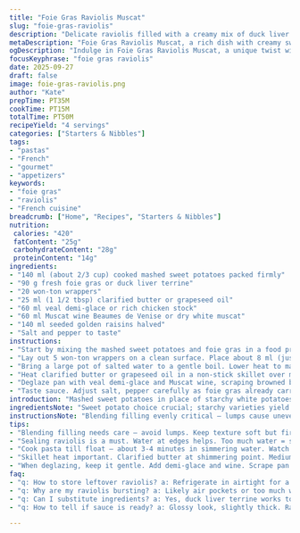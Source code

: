 ```yaml
---
title: "Foie Gras Raviolis Muscat"
slug: "foie-gras-raviolis"
description: "Delicate raviolis filled with a creamy mix of duck liver and mashed sweet potatoes, paired with sautéed golden raisins in a reduced Muscat wine and veal demi-glace. Uses fresh foie gras for richness; sweet potato swaps classic potato to add subtle sweetness and creaminess. Cook pasta just till tender but firm; sear raviolis till golden to develop nutty notes and achieve crisp edges. Sauce finishes with plump grapes for bursts of freshness. Technique-focused, practical, no fuss. Substitutions and timing cues given for reliable execution."
metaDescription: "Foie Gras Raviolis Muscat, a rich dish with creamy sweet potato filling, seared and paired with golden raisins in a savory sauce."
ogDescription: "Indulge in Foie Gras Raviolis Muscat, a unique twist with sweet potatoes, seared to perfection and finished with savory sauce."
focusKeyphrase: "foie gras raviolis"
date: 2025-09-27
draft: false
image: foie-gras-raviolis.png
author: "Kate"
prepTime: PT35M
cookTime: PT15M
totalTime: PT50M
recipeYield: "4 servings"
categories: ["Starters & Nibbles"]
tags:
- "pastas"
- "French"
- "gourmet"
- "appetizers"
keywords:
- "foie gras"
- "raviolis"
- "French cuisine"
breadcrumb: ["Home", "Recipes", "Starters & Nibbles"]
nutrition: 
 calories: "420"
 fatContent: "25g"
 carbohydrateContent: "28g"
 proteinContent: "14g"
ingredients:
- "140 ml (about 2/3 cup) cooked mashed sweet potatoes packed firmly"
- "90 g fresh foie gras or duck liver terrine"
- "20 won-ton wrappers"
- "25 ml (1 1/2 tbsp) clarified butter or grapeseed oil"
- "60 ml veal demi-glace or rich chicken stock"
- "60 ml Muscat wine Beaumes de Venise or dry white muscat"
- "140 ml seeded golden raisins halved"
- "Salt and pepper to taste"
instructions:
- "Start by mixing the mashed sweet potatoes and foie gras in a food processor to homogeneity. Season sparingly — foie gras is rich and salty on its own. Avoid over-salting. Texture must remain soft enough to pipe but not sloppy."
- "Lay out 5 won-ton wrappers on a clean surface. Place about 8 ml (just over 1 1/2 tsp) of the filling at the center of each. Moisten edges with water to seal. Fold into triangles, pressing firmly along seams to push out air pockets. If air stays inside, raviolis will burst in hot water. Repeat with remaining dough and filling."
- "Bring a large pot of salted water to a gentle boil. Lower heat to maintain a soft simmer. Drop raviolis carefully — they should float to surface once cooked, about 3-4 minutes. Remove with slotted spoon or spider. Don't overcrowd pot; cook in batches if needed."
- "Heat clarified butter or grapeseed oil in a non-stick skillet over medium-high. When oil shimmers, add raviolis. Brown each side 2-3 minutes until a golden crust forms. Sound should sizzle gently; too much smoke means temperature is too high."
- "Deglaze pan with veal demi-glace and Muscat wine, scraping browned bits for flavor. Add raisins, stir and cook just 1-2 more minutes until grapes swell but don’t collapse. Sauce must be glossy, slightly thick, not watery."
- "Taste sauce. Adjust salt, pepper carefully as foie gras already carries seasoning. Serve 5 raviolis per person with sauce spooned over top. Garnish optional—microgreens or chives for slight herbal lift."
introduction: "Mashed sweet potatoes in place of starchy white potatoes. Adds depth, mild sweetness, better emulsification with foie gras fat. Won-ton wrappers instead of fresh pasta sheets cuts down prep time; thinner pasta cooks quickly yet holds up to filling weight. Seared in clarified butter for higher smoke point and clean surface caramelization. Veal demi-glace swapped for traditional duck fond to keep pan sauce balanced, slightly reduced Muscat used. Raisins add subtle pop and texture contrast but golden types preferred — less acidic. Balance richness with bright wine reduction. Avoid soggy dough. Press seams tight. Timing based on feel: skin should silky yet resilient. No holes, no leaking filling. Keep sauce sheen, grapes plump but intact. Perfect for showy small plates or starters. Learn your dough's snap. Adjust heat smartly—can burn butter fast."
ingredientsNote: "Sweet potato choice crucial; starchy varieties yield best mash texture — avoid watery or waxy types. Foie gras fresh or terrine form tastes similar here, but rougher cuts need finely pureeing for smooth filling. Won-ton sheets found in Asian markets or supermarket frozen aisles; thaw before use. Can use dried pasta sheets if needed but will require longer cooking. Clarified butter preferred for browning without smoking; grapeseed oil or sunflower oil is a neutral, equally high smoke point alternative. Veal demi-glace widely available in specialty shops, can substitute rich chicken stock plus mushroom powder for umami boost if needed. Muscat wine Beaumes de Venise provides fragrant sweetness; a dry muscat or even a late harvest riesling replace well. Golden raisins give juicy burst and gentle tannins, try dried apricots chopped if unavailable but soak briefly to soften. Season carefully at mixing and just before serving; foie gras already provides saltiness."
instructionsNote: "Blending filling evenly critical — lumps cause uneven cooking, risk breaking raviolis. Watch dough as you seal; water gluing edges must be just enough — too wet, dough becomes soggy, too dry, little adhesion. Pinch seams firmly with fingertips, pressing out air is key to avoid balloons. Water boils first, then reduce heat to simmer before dropping raviolis; violent boil will damage delicate skins. Floating is your doneness guide, not strict time. Drain quickly and fully — standing water ruins crisping step. Heating butter or oil just till shimmering prevents smoking and burnt taste. Brown raviolis gently, turning only once or twice for even crust. When adding wine and demi-glace, keep medium heat; aggressive boil evaporates liquids too fast, thinning sauce. Raisins added last to preserve shape; overcooked raisins collapse turning sticky. Taste salt finish carefully; too much ruins balance. Serve immediately or raviolis soften, dough loses crunch. Plate with sauce spooned on, small microgreens for contrast optional but refreshing."
tips:
- "Blending filling needs care — avoid lumps. Keep texture soft but firm. Pipe easily. Check for salt. Foie is salty. Start light."
- "Sealing raviolis is a must. Water at edges helps. Too much water = soggy dough. Press tightly. Avoid air pockets. They pop."
- "Cook pasta till float — about 3-4 minutes in simmering water. Watch closely. Overcooking breaks them. Timing is key. Drain well."
- "Skillet heat important. Clarified butter at shimmering point. Medium-high will brown. Too hot burns quickly. Adjust as needed."
- "When deglazing, keep it gentle. Add demi-glace and wine. Scrape pan bits. Don’t rush — let sauce thicken. Gloss finish sought."
faq:
- "q: How to store leftover raviolis? a: Refrigerate in airtight for a day. Can freeze too—place in single layer first. Thaw before cooking."
- "q: Why are my raviolis bursting? a: Likely air pockets or too much water. Press seams tight. Cook gently, simmer not boil."
- "q: Can I substitute ingredients? a: Yes, duck liver terrine works too. Clarified butter swap with grapeseed oil. Options available."
- "q: How to tell if sauce is ready? a: Glossy look, slightly thick. Raisins plump but round. Too watery means simmer longer. Adjust heat."

---
```

